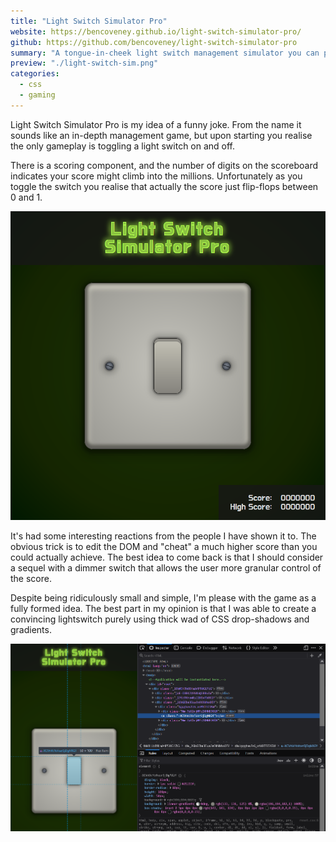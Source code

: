 ```yaml
---
title: "Light Switch Simulator Pro"
website: https://bencoveney.github.io/light-switch-simulator-pro/
github: https://github.com/bencoveney/light-switch-simulator-pro
summary: "A tongue-in-cheek light switch management simulator you can play in your browser."
preview: "./light-switch-sim.png"
categories:
  - css
  - gaming
---
```


Light Switch Simulator Pro is my idea of a funny joke. From the name it sounds like an in-depth management game, but upon starting you realise the only gameplay is toggling a light switch on and off.

There is a scoring component, and the number of digits on the scoreboard indicates your score might climb into the millions. Unfortunately as you toggle the switch you realise that actually the score just flip-flops between 0 and 1.

![Light Switch Simulator Pro gameplay](./light-switch-sim.png "Light Switch Simulator Pro gameplay")

It's had some interesting reactions from the people I have shown it to. The obvious trick is to edit the DOM and "cheat" a much higher score than you could actually achieve. The best idea to come back is that I should consider a sequel with a dimmer switch that allows the user more granular control of the score.

Despite being ridiculously small and simple, I'm please with the game as a fully formed idea. The best part in my opinion is that I was able to create a convincing lightswitch purely using thick wad of CSS drop-shadows and gradients.

![Light Switch Simulator Pro's CSS workings](./light-switch-sim-css.png "Light Switch Simulator Pro's inner workings")

